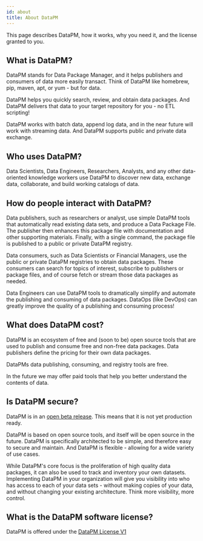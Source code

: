 ```yaml
---
id: about
title: About DataPM
---
```


This page describes DataPM, how it works, why you need it, and the license granted to you.

## What is DataPM?

DataPM stands for Data Package Manager, and it helps publishers and consumers of data more easily transact. Think of DataPM like homebrew, pip, maven, apt, or yum - but for data.

DataPM helps you quickly search, review, and obtain data packages. And DataPM delivers that data to your target repository for you - no ETL scripting!

DataPM works with batch data, append log data, and in the near future will work with streaming data. And DataPM supports public and private data exchange.

## Who uses DataPM?

Data Scientists, Data Engineers, Researchers, Analysts, and any other data-oriented knowledge workers use DataPM to discover new data, exchange data, collaborate, and build working catalogs of data.

## How do people interact with DataPM?

Data publishers, such as researchers or analyst, use simple DataPM tools that automatically read existing data sets, and produce a Data Package File. The publisher then enhances this package file with documentation and other supporting materials. Finally, with a single command, the package file is published to a public or private DataPM registry.

Data consumers, such as Data Scientists or Financial Managers, use the public or private DataPM registries to obtain data packages. These consumers can search for topics of interest, subscribe to publishers or package files, and of course fetch or stream those data packages as needed.

Data Engineers can use DataPM tools to dramatically simplify and automate the publishing and consuming of data packages. DataOps (like DevOps) can greatly improve the quality of a publishing and consuming process!

## What does DataPM cost?

DataPM is an ecosystem of free and (soon to be) open source tools that are used to publish and consume free and non-free data packages. Data publishers define the pricing for their own data packages.

DataPMs data publishing, consuming, and registry tools are free.

In the future we may offer paid tools that help you better understand the contents of data.

## Is DataPM secure?

DataPM is in an [open beta release](beta-notice.md). This means that it is not yet production ready.

DataPM is based on open source tools, and itself will be open source in the future. DataPM is specifically architected to be simple, and therefore easy to secure and maintain. And DataPM is flexible - allowing for a wide variety of use cases.

While DataPM's core focus is the proliferation of high quality data packages, it can also be used to track and inventory your own datasets. Implementing DataPM in your organization will give you visibility into who has access to each of your data sets - without making copies of your data, and without changing your existing architecture. Think more visibility, more control.

## What is the DataPM software license?

DataPM is offered under the [DataPM License V1](/docs/license)
